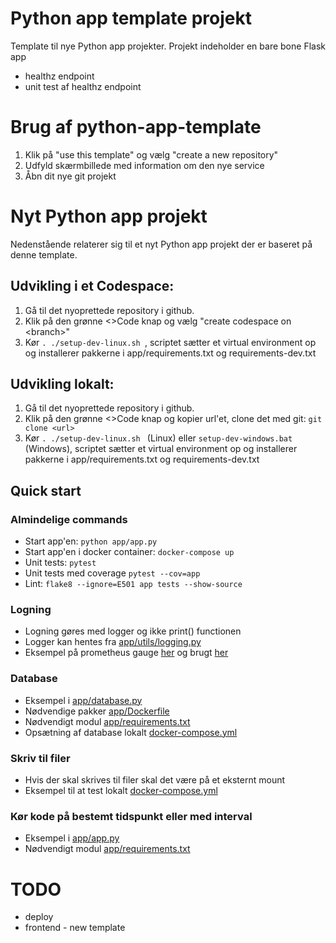 # Python app template projekt
Template til nye Python app projekter.
Projekt indeholder en bare bone Flask app
* healthz endpoint
* unit test af healthz endpoint

# Brug af python-app-template
1. Klik på "use this template" og vælg "create a new repository"
2. Udfyld skærmbillede med information om den nye service
3. Åbn dit nye git projekt

# Nyt Python app projekt
Nedenstående relaterer sig til et nyt Python app projekt der er baseret på denne template.

## Udvikling i et Codespace:
1. Gå til det nyoprettede repository i github.
2. Klik på den grønne <>Code knap og vælg "create codespace on \<branch>"
3. Kør ```. ./setup-dev-linux.sh ```, scriptet sætter et virtual environment op og installerer pakkerne i app/requirements.txt og requirements-dev.txt

## Udvikling lokalt:
1. Gå til det nyoprettede repository i github.
2. Klik på den grønne <>Code knap og kopier url'et, clone det med git: ```git clone <url>```
3. Kør ```. ./setup-dev-linux.sh ``` (Linux) eller ```setup-dev-windows.bat``` (Windows), scriptet sætter et virtual environment op og installerer pakkerne i app/requirements.txt og requirements-dev.txt

## Quick start

### Almindelige commands
* Start app'en:  ```python app/app.py```
* Start app'en i docker container: ```docker-compose up```
* Unit tests: ```pytest```
* Unit tests med coverage ```pytest --cov=app```
* Lint: ```flake8 --ignore=E501 app tests --show-source```

### Logning
* Logning gøres med logger og ikke print() functionen
* Logger kan hentes fra [app/utils/logging.py](/app/utils/logging.py)
* Eksempel på prometheus gauge [her](/app/utils/logging.py#L9) og brugt [her](/app/app.py#L15)

### Database
* Eksempel i [app/database.py](/app/database.py)
* Nødvendige pakker [app/Dockerfile](/app/Dockerfile#L13)
* Nødvendigt modul [app/requirements.txt](/app/requirements.txt#L4)
* Opsætning af database lokalt [docker-compose.yml](/docker-compose.yml#L22)

### Skriv til filer
* Hvis der skal skrives til filer skal det være på et eksternt mount
* Eksempel til at test lokalt [docker-compose.yml](/docker-compose.yml#L18)

### Kør kode på bestemt tidspunkt eller med interval
* Eksempel i [app/app.py](/app/app.py#L18)
* Nødvendigt modul [app/requirements.txt](/app/requirements.txt#L5)

# TODO
* deploy
* frontend - new template
